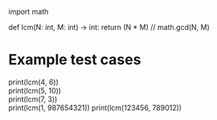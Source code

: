 import math

def lcm(N: int, M: int) -> int:
    return (N * M) // math.gcd(N, M)

# Example test cases
print(lcm(4, 6))       
print(lcm(5, 10))       
print(lcm(7, 3))       
print(lcm(1, 987654321))
print(lcm(123456, 789012)) 
